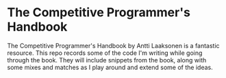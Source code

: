 # The Competitive Programmer's Handbook
The Competitive Programmer's Handbook by Antti Laaksonen is a fantastic resource. This repo records some of the code I'm writing while going through the book. They will include snippets from the book, along with some mixes and matches as I play around and extend some of the ideas.